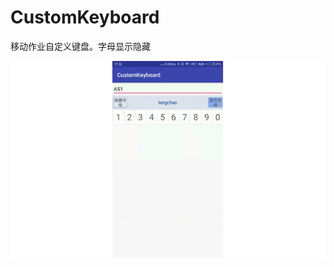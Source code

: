 # CustomKeyboard
移动作业自定义键盘。字母显示隐藏

![image](https://github.com/tangchao0106/CustomKeyboard/blob/pwxskeyboard/gif/11.gif)

